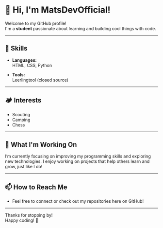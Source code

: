 # 👋 Hi, I'm MatsDevOfficial!

Welcome to my GitHub profile!  
I'm a **student** passionate about learning and building cool things with code.

---

## 🚀 Skills

- **Languages:**  
  HTML, CSS, Python

- **Tools:**  
  Leerlingtool (closed source)

---

## 🏕️ Interests

- Scouting
- Camping
- Chess

---

## 🌱 What I'm Working On

I’m currently focusing on improving my programming skills and exploring new technologies. I enjoy working on projects that help others learn and grow, just like I do!

---

## 📫 How to Reach Me

- Feel free to connect or check out my repositories here on GitHub!

---

Thanks for stopping by!  
Happy coding! 🚀
